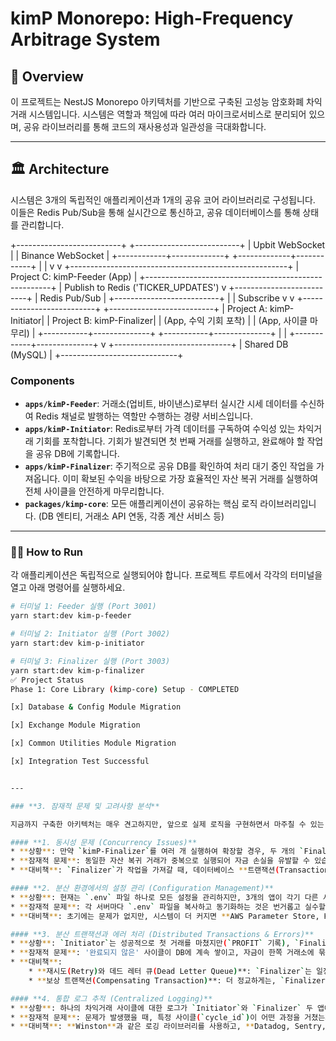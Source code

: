 # kimP Monorepo: High-Frequency Arbitrage System

## 🚀 Overview

이 프로젝트는 NestJS Monorepo 아키텍처를 기반으로 구축된 고성능 암호화폐 차익거래 시스템입니다. 시스템은 역할과 책임에 따라 여러 마이크로서비스로 분리되어 있으며, 공유 라이브러리를 통해 코드의 재사용성과 일관성을 극대화합니다.

---

## 🏛️ Architecture

시스템은 3개의 독립적인 애플리케이션과 1개의 공유 코어 라이브러리로 구성됩니다. 이들은 Redis Pub/Sub을 통해 실시간으로 통신하고, 공유 데이터베이스를 통해 상태를 관리합니다.

+--------------------------+ +--------------------------+
| Upbit WebSocket | | Binance WebSocket |
+------------+-------------+ +-------------+------------+
| |
v v
+------------------------------------------------------+
| Project C: kimP-Feeder (App) |
+------------------------------------------------------+
| Publish to Redis ('TICKER_UPDATES')
v
+--------------------------+
| Redis Pub/Sub |
+--------------------------+
| | Subscribe
v v
+--------------------------+ +--------------------------+
| Project A: kimP-Initiator| | Project B: kimP-Finalizer|
| (App, 수익 기회 포착) | | (App, 사이클 마무리) |
+-----------+--------------+ +-----------+--------------+
| |
+------------+--------------+
v
+-----------------------------+
| Shared DB (MySQL) |
+-----------------------------+

### Components

- **`apps/kimP-Feeder`**: 거래소(업비트, 바이낸스)로부터 실시간 시세 데이터를 수신하여 Redis 채널로 발행하는 역할만 수행하는 경량 서비스입니다.
- **`apps/kimP-Initiator`**: Redis로부터 가격 데이터를 구독하여 수익성 있는 차익거래 기회를 포착합니다. 기회가 발견되면 첫 번째 거래를 실행하고, 완료해야 할 작업을 공유 DB에 기록합니다.
- **`apps/kimP-Finalizer`**: 주기적으로 공유 DB를 확인하여 처리 대기 중인 작업을 가져옵니다. 이미 확보된 수익을 바탕으로 가장 효율적인 자산 복귀 거래를 실행하여 전체 사이클을 안전하게 마무리합니다.
- **`packages/kimp-core`**: 모든 애플리케이션이 공유하는 핵심 로직 라이브러리입니다. (DB 엔티티, 거래소 API 연동, 각종 계산 서비스 등)

---

### 🏃‍♂️ How to Run

각 애플리케이션은 독립적으로 실행되어야 합니다. 프로젝트 루트에서 각각의 터미널을 열고 아래 명령어를 실행하세요.

```bash
# 터미널 1: Feeder 실행 (Port 3001)
yarn start:dev kim-p-feeder

# 터미널 2: Initiator 실행 (Port 3002)
yarn start:dev kim-p-initiator

# 터미널 3: Finalizer 실행 (Port 3003)
yarn start:dev kim-p-finalizer
✅ Project Status
Phase 1: Core Library (kimp-core) Setup - COMPLETED

[x] Database & Config Module Migration

[x] Exchange Module Migration

[x] Common Utilities Module Migration

[x] Integration Test Successful


---

### **3. 잠재적 문제 및 고려사항 분석**

지금까지 구축한 아키텍처는 매우 견고하지만, 앞으로 실제 로직을 구현하면서 마주칠 수 있는 몇 가지 잠재적인 문제점들이 있습니다. 미리 인지하고 대비하면 더 완성도 높은 시스템을 만들 수 있습니다.

#### **1. 동시성 문제 (Concurrency Issues)**
* **상황**: 만약 `kimP-Finalizer`를 여러 개 실행하여 확장할 경우, 두 개의 `Finalizer` 인스턴스가 DB에서 **동일한 `AWAITING_REBALANCE` 작업을 동시에** 가져가 처리하려고 시도할 수 있습니다.
* **잠재적 문제**: 동일한 자산 복귀 거래가 중복으로 실행되어 자금 손실을 유발할 수 있습니다.
* **대비책**: `Finalizer`가 작업을 가져갈 때, 데이터베이스 **트랜잭션(Transaction)과 비관적 잠금(Pessimistic Lock)**을 사용하여 "내가 이 작업을 처리 중이니 다른 누구도 건드리지 마"라고 명확하게 표시해야 합니다. TypeORM은 이러한 잠금 기능을 지원합니다.

#### **2. 분산 환경에서의 설정 관리 (Configuration Management)**
* **상황**: 현재는 `.env` 파일 하나로 모든 설정을 관리하지만, 3개의 앱이 각기 다른 서버에서 실행될 경우 설정 관리가 복잡해질 수 있습니다.
* **잠재적 문제**: 각 서버마다 `.env` 파일을 복사하고 동기화하는 것은 번거롭고 실수할 가능성이 높습니다.
* **대비책**: 초기에는 문제가 없지만, 시스템이 더 커지면 **AWS Parameter Store, HashiCorp Vault** 같은 중앙화된 설정 관리 도구를 도입하거나, NestJS의 `ConfigModule`을 활용하여 환경별 설정 파일을 명확하게 분리하는 전략이 필요합니다.

#### **3. 분산 트랜잭션과 에러 처리 (Distributed Transactions & Errors)**
* **상황**: `Initiator`는 성공적으로 첫 거래를 마쳤지만(`PROFIT` 기록), `Finalizer`가 자산 복귀 거래에 계속 실패하여 사이클을 완료하지 못하는 경우가 발생할 수 있습니다.
* **잠재적 문제**: '완료되지 않은' 사이클이 DB에 계속 쌓이고, 자금이 한쪽 거래소에 묶여 전체 자본의 회전율이 떨어지게 됩니다.
* **대비책**:
    * **재시도(Retry)와 데드 레터 큐(Dead Letter Queue)**: `Finalizer`는 일정 횟수 재시도 후에도 실패하면 해당 작업을 '실패' 상태로 변경하고, 실패한 작업 목록을 별도로 관리하여 개발자가 수동으로 개입할 수 있도록 해야 합니다.
    * **보상 트랜잭션(Compensating Transaction)**: 더 정교하게는, `Finalizer`의 실패가 확정되면 `Initiator`가 실행했던 거래를 되돌리는 '보상 거래' 로직(Saga 패턴)을 구현할 수도 있습니다.

#### **4. 통합 로그 추적 (Centralized Logging)**
* **상황**: 하나의 차익거래 사이클에 대한 로그가 `Initiator`와 `Finalizer` 두 앱에 나뉘어 기록됩니다.
* **잠재적 문제**: 문제가 발생했을 때, 특정 사이클(`cycle_id`)이 어떤 과정을 거쳤는지 파악하기 위해 여러 서버의 로그를 일일이 뒤져야 하는 불편함이 있습니다.
* **대비책**: **Winston**과 같은 로깅 라이브러리를 사용하고, **Datadog, Sentry, ELK Stack** 같은 외부 로깅 플랫폼을 도입하여 모든 로그를 한 곳으로 모으는 것이 좋습니다. 이때, 모든 로그 메시지에 `cycle_id`를 포함시켜 특정 사이클의 전체 흐름을 쉽게 필터링하고 추적할 수 있도록 해야 합니다.
```
